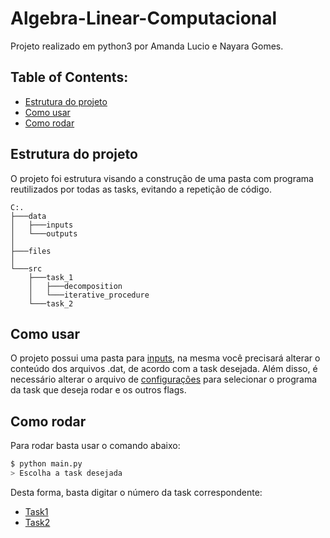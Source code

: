 ﻿# Algebra-Linear-Computacional

Projeto realizado em python3 por Amanda Lucio e Nayara Gomes.

## Table of Contents:

- [Estrutura do projeto](#Estrutura)
- [Como usar](#Como-usar)
- [Como rodar](#Como-Rodar)

## Estrutura do projeto

O projeto foi estrutura visando a construção de uma pasta com programa reutilizados por todas as tasks, evitando a repetição de código.

```
C:.
├───data
│   ├───inputs
│   └───outputs
│
├───files
│
└───src
    ├───task_1
    │   ├───decomposition
    │   └───iterative_procedure
    └───task_2

```

## Como usar

O projeto possui uma pasta para [inputs](https://github.com/AmandaACLucio/Algebra-Linear-Computacional/tree/master/files/inputs), na mesma você precisará alterar o conteúdo dos arquivos .dat, de acordo com a task desejada. Além disso, é necessário alterar o arquivo de [configurações](https://github.com/AmandaACLucio/Algebra-Linear-Computacional/blob/master/files/inputs/config.json) para selecionar o programa da task que deseja rodar e os outros flags.

## Como rodar

Para rodar basta usar o comando abaixo:

```sh
$ python main.py
> Escolha a task desejada
```

Desta forma, basta digitar o número da task correspondente:

- [Task1](https://github.com/AmandaACLucio/Algebra-Linear-Computacional/tree/master/src/task_1)
- [Task2](https://github.com/AmandaACLucio/Algebra-Linear-Computacional/tree/master/src/task_2)
